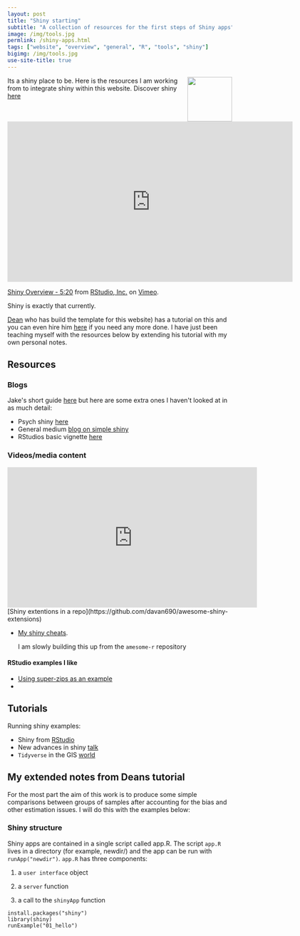 ```yaml
---
layout: post
title: "Shiny starting"
subtitle: "A collection of resources for the first steps of Shiny apps"
image: /img/tools.jpg
permlink: /shiny-apps.html
tags: ["website", "overview", "general", "R", "tools", "shiny"]
bigimg: /img/tools.jpg
use-site-title: true
---
```


[<img src="https://www.rstudio.com/wp-content/uploads/2014/04/shiny.png" align="right" width="100">](https://www.rstudio.com)
Its a shiny place to be. Here is the resources I am working from to integrate shiny within this website.  Discover shiny [here](https://www.rstudio.com/products/shiny/)

<iframe src="https://player.vimeo.com/video/97466638?color=428bca&title=0&byline=0&portrait=0" width="640" height="360" frameborder="0" allow="autoplay; fullscreen" allowfullscreen></iframe>
<p><a href="https://vimeo.com/97466638">Shiny Overview - 5:20</a> from <a href="https://vimeo.com/rstudioinc">RStudio, Inc.</a> on <a href="https://vimeo.com">Vimeo</a>.</p>
Shiny is exactly that currently. 

[Dean](https://deanattali.com/blog/building-shiny-apps-tutorial/) who has build the template for this website) has a tutorial on this and you can even hire him [here](https://deanattali.com/shiny/) if you need any more done. I have just been teaching myself with the resources below by extending his tutorial with my own personal notes.

## Resources

### Blogs

Jake's short guide [here](https://www.jakeruss.com/cheatsheets/stargazer/#quick-notes) but here are some extra ones I haven't looked at in as much detail:

- Psych shiny [here](https://psyr.org/shiny.html)
- General medium [blog on simple shiny](https://medium.com/@maloojinesh/shiny-for-beginners-780ce6a56846)
- RStudios basic vignette [here](https://shiny.rstudio.com/articles/basics.html)

### Videos/media content

<iframe width="560" height="315" src="https://www.youtube.com/embed/M7ywRJjt4Ko" frameborder="0" allow="accelerometer; autoplay; encrypted-media; gyroscope; picture-in-picture" allowfullscreen></iframe>
[Shiny extentions in a repo](https://github.com/davan690/awesome-shiny-extensions)

- [My shiny cheats](https://github.com/davan690/awesome-rshiny). 

  I am slowly building this up from the `amesome-r` repository

#### RStudio examples I like

- [Using super-zips as an example](http://shiny.rstudio.com/gallery/superzip-example.html)
- 

## Tutorials

Running shiny examples:

- Shiny from [RStudio](https://shiny.rstudio.com/tutorial/written-tutorial/lesson1/)
- New advances in shiny [talk](https://vimeo.com/94184686)
- `Tidyverse` in the GIS [world](https://resources.rstudio.com/tidyverse/spatial-data-science-in-the-tidyverse)

## My extended notes from Deans tutorial

For the most part the aim of this work is to produce some simple comparisons between groups of samples after accounting for the bias and other estimation issues. I will do this with the examples below:

### Shiny structure

Shiny apps are contained in a single script called app.R. The script `app.R` lives in a directory (for example, newdir/) and the app can be run with `runApp("newdir")`. `app.R` has three components:

1. a `user interface` object

2. a `server` function

3. a call to the `shinyApp` function

```{r}
install.packages("shiny")
library(shiny)
runExample("01_hello")
```
